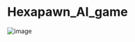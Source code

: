 # Hexapawn_AI_game

![image](https://user-images.githubusercontent.com/68710971/229789358-6b79501b-f79a-47b7-abf2-1ed4d3f0fa74.png)
